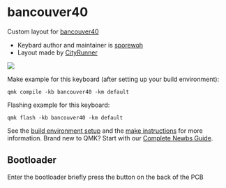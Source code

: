 # bancouver40 

Custom layout for [bancouver40](https://github.com/ChrisChrisLoLo/bancouver40)

* Keybard author and maintainer is [sporewoh](https://github.com/ChrisChrisLoLo)
* Layout made by [CityRunner](https://github.com/CityRunner)

![](https://i.imgur.com/EY40nod.png)

Make example for this keyboard (after setting up your build environment):

    qmk compile -kb bancouver40 -km default

Flashing example for this keyboard:

    qmk flash -kb bancouver40 -km default


See the [build environment setup](https://docs.qmk.fm/#/getting_started_build_tools) and the [make instructions](https://docs.qmk.fm/#/getting_started_make_guide) for more information. Brand new to QMK? Start with our [Complete Newbs Guide](https://docs.qmk.fm/#/newbs).

## Bootloader

Enter the bootloader briefly press the button on the back of the PCB
